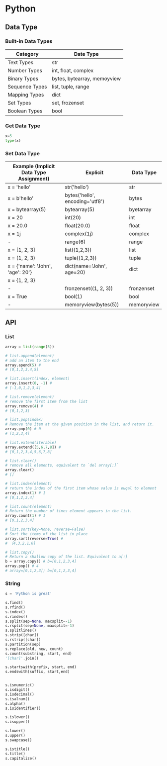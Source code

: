 # Python





## Data Type

### Built-in Data Types

| Category | Date Type |
| -------- | --------- |
| Text Types | str |
| Number Types | int, float, complex |
| Binary Types | bytes, bytearray, memoyview |
| Sequence Types | list, tuple, range |
| Mapping Types | dict |
| Set Types | set, frozenset |
| Boolean Types | bool |





### Get Data Type

```python
x=5
type(x)
```



### Set Data Type

| Example (Implicit Data Type Assignment) | Explicit | Data Type |
| ------- | --------- | --------- |
|x = 'hello'|str('hello')|str|
|x = b'hello'|bytes('hello', encoding='utf8')|bytes|
|x = bytearray(5)|bytearray(5)|byetarray|
|x = 20|int(20)|int|
|x = 20.0|float(20.0)|float|
|x = 1j|complex(1j)|complex|
|-|range(6)|range|
|x = [1, 2, 3]|list((1,2,3))|list|
|x = (1, 2, 3)|tuple((1,2,3))|tuple|
|x = {'name': 'John', 'age': 20'}|dict(name='John', age=20)|dict|
|x = {1, 2, 3}|                                 |            |
| -                                       |fronzenset((1, 2, 3))|fronzenset|
|x = True|bool(1)|bool|
|-|memoryview(bytes(5))|memoryview|



##  API

### List

```python
array = list(range(5))

# list.append(element)
# add an item to the end
array.apend(5) #
# [0,1,2,3,4,5]

# list.insert(index, element)
array.insert(0, -1) #
# [-1,0,1,2,3,4]

# list.remove(element)
# remove the first item from the list
array.remove(4) #
# [0,1,2,3]

# list.pop(index)
# Remove the item at the given position in the list, and return it.
array.pop(0) # 0
# [1,2,3,4]

# list.extend(iterable)
array.extend([5,6,7,8]) #
# [0,1,2,3,4,5,6,7,8]

# list.clear()
# remove all elements, equivalent to `del array[:]`
array.clear()
# []

# list.index(element)
# return the index of the first item whose value is euqal to element
array.index(1) # 1
# [0,1,2,3,4]

# list.count(element)
# Return the number of times element appears in the list.
array.count(1) # 1
# [0,1,2,3,4]

# list.sort(key=None, reverse=False)
# Sort the items of the list in place
array.sort(reverse=True) #
# ［4,3,2,1,0]

# list.copy()
# Return a shallow copy of the list. Equivalent to a[:]
b = array.copy() # b=[0,1,2,3,4]
array.pop() # 4
# array=[0,1,2,3]; b=[0,1,2,3,4]

```





### String

```python
s = 'Python is great'

s.find()
s.rfind()
s.index()
s.rindex()
s.split(sep=None, maxsplit=-1)
s.rsplit(sep=None, maxsplit=-1)
s.splitlines()
s.strip([char])
s.rstrip([char])
s.partition(sep)
s.replace(old, new, count)
s.count(substring, start, end)
'[char]'.join()

s.startswith(prefix, start, end)
s.endswith(suffix, start,end)


s.isnumeric()
s.isdigit()
s.isdecimal()
s.isalnum()
s.alpha()
s.isidentifier()

s.islower()
s.isupper()

s.lower()
s.upper()
s.swapcase()

s.istitle()
s.title()
s.capitalize()


```

